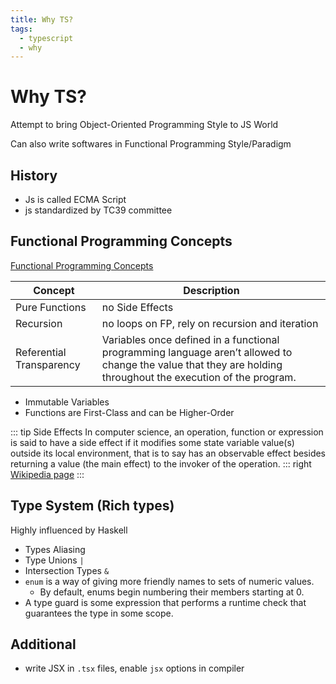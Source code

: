 ```yaml
---
title: Why TS?
tags:
  - typescript
  - why
---
```


# Why TS?

<TagLinks />

Attempt to bring Object-Oriented Programming Style to JS World

Can also write softwares in Functional Programming Style/Paradigm

## History

- Js is called ECMA Script
- js standardized by TC39 committee

## Functional Programming Concepts

[Functional Programming Concepts](https://en.wikipedia.org/wiki/Functional_programming)

| Concept                  | Description                                                                                                                                                   |
| ------------------------ | ------------------------------------------------------------------------------------------------------------------------------------------------------------- |
| Pure Functions           | no Side Effects                                                                                                                                               |
| Recursion                | no loops on FP, rely on recursion and iteration                                                                                                               |
| Referential Transparency | Variables once defined in a functional programming language aren’t allowed to change the value that they are holding throughout the execution of the program. |

- Immutable Variables
- Functions are First-Class and can be Higher-Order

::: tip Side Effects
In computer science, an operation, function or expression is said to have a side effect if it modifies some state variable value(s) outside its local environment, that is to say has an observable effect besides returning a value (the main effect) to the invoker of the operation.
::: right
[Wikipedia page](<https://en.wikipedia.org/wiki/Side_effect_(computer_science)>)
:::

## Type System (Rich types)

Highly influenced by Haskell

- Types Aliasing
- Type Unions `|`
- Intersection Types `&`
- `enum` is a way of giving more friendly names to sets of numeric values.
  - By default, enums begin numbering their members starting at 0.
- A type guard is some expression that performs a runtime check that guarantees the type in some scope.

## Additional

- write JSX in `.tsx` files, enable `jsx` options in compiler

<Footer />
